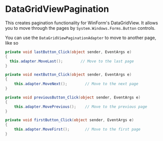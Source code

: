 DataGridViewPagination
======================

This creates pagination functionality for WinForm's DataGridView. It allows you to move through the pages by  ```System.Windows.Forms.Button``` controls.

You can use the ```DataGridViewPaginationAdapter``` to move to another page, like so

```c#
private void lastButton_Click(object sender, EventArgs e)
{
  this.adapter.MoveLast();        // Move to the last page
}

private void nextButton_Click(object sender, EventArgs e)
{
    this.adapter.MoveNext();        // Move to the next page
}

private void previousButton_Click(object sender, EventArgs e)
{
    this.adapter.MovePrevious();    // Move to the previous page
}

private void firstButton_Click(object sender, EventArgs e)
{
    this.adapter.MoveFirst();       // Move to the first page
}
```
